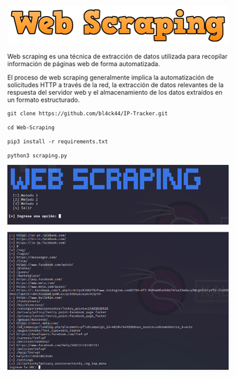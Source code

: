 
<p align="center">
<img src="Logotipo.jpg">
</p>

Web scraping es una técnica de extracción de datos utilizada para recopilar información de páginas web de forma automatizada.

El proceso de web scraping generalmente implica la automatización de solicitudes HTTP a través de la red, la extracción de datos relevantes de la respuesta del servidor web y el almacenamiento de los datos extraídos en un formato estructurado.

```
git clone https://github.com/bl4ck44/IP-Tracker.git

cd Web-Scraping

pip3 install -r requirements.txt

python3 scraping.py
```

<p align="center">
<img src="Img/muestra1.png">
</p>

<p align="center">
<img src="Img/muestra2.png">
</p>